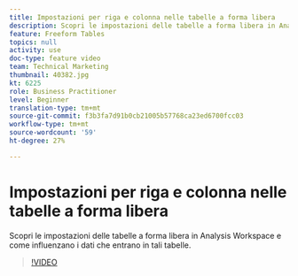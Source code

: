 ```yaml
---
title: Impostazioni per riga e colonna nelle tabelle a forma libera
description: Scopri le impostazioni delle tabelle a forma libera in Analysis Workspace e come influenzano i dati che entrano in tali tabelle.
feature: Freeform Tables
topics: null
activity: use
doc-type: feature video
team: Technical Marketing
thumbnail: 40382.jpg
kt: 6225
role: Business Practitioner
level: Beginner
translation-type: tm+mt
source-git-commit: f3b3fa7d91b0cb21005b57768ca23ed6700fcc03
workflow-type: tm+mt
source-wordcount: '59'
ht-degree: 27%

---
```



# Impostazioni per riga e colonna nelle tabelle a forma libera

Scopri le impostazioni delle tabelle a forma libera in Analysis Workspace e come influenzano i dati che entrano in tali tabelle.

>[!VIDEO](https://video.tv.adobe.com/v/40382/?quality=12&learn=on)
